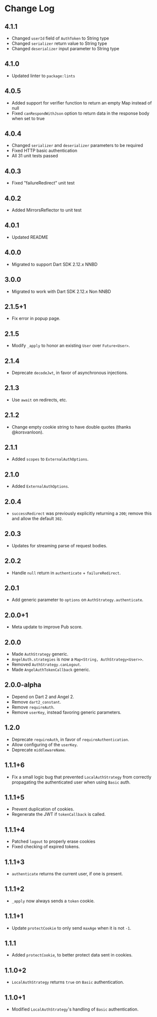 # Change Log

## 4.1.1

* Changed `userId` field of `AuthToken` to String type
* Changed `serializer` return value to String type
* Changed `deserializer` input parameter to String type

## 4.1.0

* Updated linter to `package:lints`

## 4.0.5

* Added support for verifier function to return an empty Map instead of null
* Fixed `canRespondWithJson` option to return data in the response body when set to true

## 4.0.4

* Changed `serializer` and `deserializer` parameters to be required
* Fixed HTTP basic authentication
* All 31 unit tests passed

## 4.0.3

* Fixed "failureRedirect" unit test

## 4.0.2

* Added MirrorsReflector to unit test

## 4.0.1

* Updated README

## 4.0.0

* Migrated to support Dart SDK 2.12.x NNBD

## 3.0.0

* Migrated to work with Dart SDK 2.12.x Non NNBD

## 2.1.5+1

* Fix error in popup page.

## 2.1.5

* Modify `_apply` to honor an existing `User` over `Future<User>`.

## 2.1.4

* Deprecate `decodeJwt`, in favor of asynchronous injections.

## 2.1.3

* Use `await` on redirects, etc.

## 2.1.2

* Change empty cookie string to have double quotes (thanks @korsvanloon).

## 2.1.1

* Added `scopes` to `ExternalAuthOptions`.

## 2.1.0

* Added `ExternalAuthOptions`.

## 2.0.4

* `successRedirect` was previously explicitly returning a `200`; remove this and allow the default `302`.

## 2.0.3

* Updates for streaming parse of request bodies.

## 2.0.2

* Handle `null` return in `authenticate` + `failureRedirect`.

## 2.0.1

* Add generic parameter to `options` on `AuthStrategy.authenticate`.

## 2.0.0+1

* Meta update to improve Pub score.

## 2.0.0

* Made `AuthStrategy` generic.
* `AngelAuth.strategies` is now a `Map<String, AuthStrategy<User>>`.
* Removed `AuthStrategy.canLogout`.
* Made `AngelAuthTokenCallback` generic.

## 2.0.0-alpha

* Depend on Dart 2 and Angel 2.
* Remove `dart2_constant`.
* Remove `requireAuth`.
* Remove `userKey`, instead favoring generic parameters.

## 1.2.0

* Deprecate `requireAuth`, in favor of `requireAuthentication`.
* Allow configuring of the `userKey`.
* Deprecate `middlewareName`.

## 1.1.1+6

* Fix a small logic bug that prevented `LocalAuthStrategy`
from correctly propagating the authenticated user when
using `Basic` auth.

## 1.1.1+5

* Prevent duplication of cookies.
* Regenerate the JWT if `tokenCallback` is called.

## 1.1.1+4

* Patched `logout` to properly erase cookies
* Fixed checking of expired tokens.

## 1.1.1+3

* `authenticate` returns the current user, if one is present.

## 1.1.1+2

* `_apply` now always sends a `token` cookie.

## 1.1.1+1

* Update `protectCookie` to only send `maxAge` when it is not `-1`.

## 1.1.1

* Added `protectCookie`, to better protect data sent in cookies.

## 1.1.0+2

* `LocalAuthStrategy` returns `true` on `Basic` authentication.

## 1.1.0+1

* Modified `LocalAuthStrategy`'s handling of `Basic` authentication.
